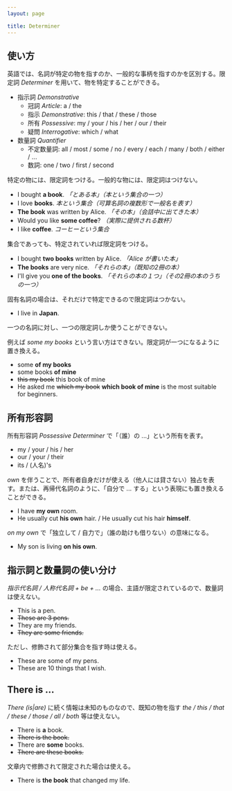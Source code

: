 ```yaml
---
layout: page

title: Determiner
---
```


## 使い方

英語では、名詞が特定の物を指すのか、一般的な事柄を指すのかを区別する。限定詞 _Determiner_ を用いて、物を特定することができる。

* 指示詞 _Demonstrative_
  * 冠詞 _Article_: a / the
  * 指示 _Demonstrative_: this / that / these / those
  * 所有 _Possessive_: my / your / his / her / our / their
  * 疑問 _Interrogative_: which / what
* 数量詞 _Quantifier_
  * 不定数量詞: all / most / some / no / every / each / many / both / either / ...
  * 数詞: one / two / first / second

特定の物には、限定詞をつける。一般的な物には、限定詞はつけない。

* I bought __a book__. _「とある本」（本という集合の一つ）_
* I love __books__. _本という集合（可算名詞の複数形で一般名を表す）_
* __The book__ was written by Alice. _「その本」（会話中に出てきた本）_
* Would you like __some coffee__? _（実際に提供される数杯）_
* I like __coffee__. _コーヒーという集合_

集合であっても、特定されていれば限定詞をつける。

* I bought __two books__ written by Alice. _「Alice が書いた本」_
* __The books__ are very nice. _「それらの本」（既知の2冊の本）_
* I'll give you __one of the books__. _「それらの本の１つ」（その2冊の本のうちの一つ）_

固有名詞の場合は、それだけで特定できるので限定詞はつかない。

* I live in __Japan__.

一つの名詞に対し、一つの限定詞しか使うことができない。

例えば _some my books_ という言い方はできない。限定詞が一つになるように置き換える。

* some __of my books__
* some books __of mine__
* <del>this my book</del> this book of mine
* He asked me <del>which my book</del> __which book of mine__ is the most suitable for beginners.

## 所有形容詞

所有形容詞 _Possessive Determiner_ で「（誰）の ...」という所有を表す。

* my / your / his / her
* our / your / their
* its / (人名)'s

_own_ を伴うことで、所有者自身だけが使える（他人には貸さない）独占を表す。または、再帰代名詞のように、「自分で ... する」という表現にも置き換えることができる。

* I have __my own__ room.
* He usually cut __his own__ hair. / He usually cut his hair __himself__.

_on my own_ で「独立して / 自力で」（誰の助けも借りない）の意味になる。

* My son is living __on his own__.

## 指示詞と数量詞の使い分け

_指示代名詞 / 人称代名詞 + be + ..._ の場合、主語が限定されているので、数量詞は使えない。

* This is a pen.
* <del>These are 3 pens.</del>
* They are my friends.
* <del>They are some friends.</del>

ただし、修飾されて部分集合を指す時は使える。

* These are some of my pens.
* These are 10 things that I wish.

## There is ...

_There (is|are)_ に続く情報は未知のものなので、既知の物を指す _the / this / that / these / those / all / both_ 等は使えない。

* There is __a__ book.
* <del>There is the book.</del>
* There are __some__ books.
* <del>There are these books.</del>

文章内で修飾されて限定された場合は使える。

* There is __the book__ that changed my life.

